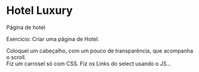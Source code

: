 # Hotel Luxury
 
 Página de hotel

 Exercício: Criar uma página de Hotel.

 Coloquei um cabeçalho, com um pouco de transparência, que acompanha o scroll.  
 Fiz um carrosel só com CSS.
 Fiz os Links do select usando o JS...
